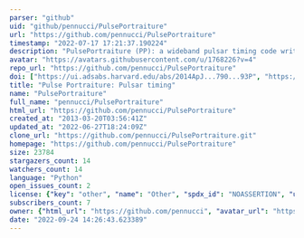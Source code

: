 ```yaml
---
parser: "github"
uid: "github/pennucci/PulsePortraiture"
url: "https://github.com/pennucci/PulsePortraiture"
timestamp: "2022-07-17 17:21:37.190224"
description: "PulsePortraiture (PP): a wideband pulsar timing code written in python.  It uses an extension of Joe Taylor's FFTFIT algorithm (Taylor 1992) to simultaneously measure a phase (TOA) and dispersion measure (DM).  PSRCHIVE, lmfit, and the latest vertsions of numpy and scipy are required."
avatar: "https://avatars.githubusercontent.com/u/1768226?v=4"
repo_url: "https://github.com/pennucci/PulsePortraiture"
doi: ["https://ui.adsabs.harvard.edu/abs/2014ApJ...790...93P", "https://ui.adsabs.harvard.edu/abs/2016ascl.soft06013P/abstract"]
title: "Pulse Portraiture: Pulsar timing"
name: "PulsePortraiture"
full_name: "pennucci/PulsePortraiture"
html_url: "https://github.com/pennucci/PulsePortraiture"
created_at: "2013-03-20T03:56:41Z"
updated_at: "2022-06-27T18:24:09Z"
clone_url: "https://github.com/pennucci/PulsePortraiture.git"
homepage: "https://github.com/pennucci/PulsePortraiture"
size: 23784
stargazers_count: 14
watchers_count: 14
language: "Python"
open_issues_count: 2
license: {"key": "other", "name": "Other", "spdx_id": "NOASSERTION", "url": null, "node_id": "MDc6TGljZW5zZTA="}
subscribers_count: 7
owner: {"html_url": "https://github.com/pennucci", "avatar_url": "https://avatars.githubusercontent.com/u/1768226?v=4", "login": "pennucci", "type": "User"}
date: "2022-09-24 14:26:43.623389"
---
```


